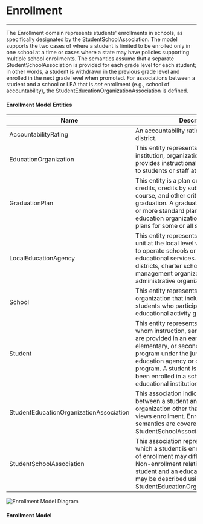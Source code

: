 # Enrollment
---
The Enrollment domain represents students' enrollments in schools, as specifically designated by the StudentSchoolAssociation. The model supports the two cases of where a student is limited to be enrolled only in one school at a time or cases where a state may have policies supporting multiple school enrollments. The semantics assume that a separate StudentSchoolAssociation is provided for each grade level for each student; in other words, a student is withdrawn in the previous grade level and enrolled in the next grade level when promoted.
For associations between a student and a school or LEA that is *not* enrollment (e.g., school of accountability), the StudentEducationOrganizationAssociation is defined.



#### Enrollment Model Entities

| Name        | Description  |
|-----------------|------------------|
| AccountabilityRating | An accountability rating for a school or district. |
| EducationOrganization | This entity represents any public or private institution, organization, or agency that provides instructional or support services to students or staff at any level. |
| GraduationPlan | This entity is a plan outlining the required credits, credits by subject, credits by course, and other criteria required for graduation. A graduation plan may be one or more standard plans defined by an education organization and/or individual plans for some or all students. |
| LocalEducationAgency | This entity represents an administrative unit at the local level which exists primarily to operate schools or to contract for educational services. It includes school districts, charter schools, charter management organizations, or other local administrative organizations. |
| School | This entity represents an educational organization that includes staff and students who participate in classes and educational activity groups. |
| Student | This entity represents an individual for whom instruction, services, and/or care are provided in an early childhood, elementary, or secondary educational program under the jurisdiction of a school, education agency or other institution or program. A student is a person who has been enrolled in a school or other educational institution. |
| StudentEducationOrganizationAssociation | This association indicates any relationship between a student and an education organization other than how the state views enrollment. Enrollment relationship semantics are covered by StudentSchoolAssociation. |
| StudentSchoolAssociation | This association represents the School in which a student is enrolled. The semantics of enrollment may differ slightly by state. Non-enrollment relationships between a student and an education organization may be described using the StudentEducationOrganizationAssociation. |


![Enrollment Model Diagram](/path/to/domain-model.png)
#### Enrollment Model  

